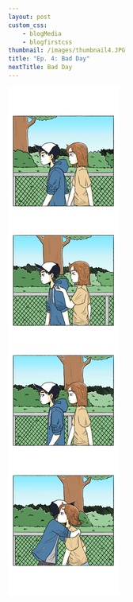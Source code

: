 ```yaml
--- 
layout: post
custom_css: 
    - blogMedia
    - blogfirstcss
thumbnail: /images/thumbnail4.JPG
title: "Ep. 4: Bad Day"
nextTitle: Bad Day
---
```


<img class = "comic" src = "/comics/Comic4.jpg"/>


